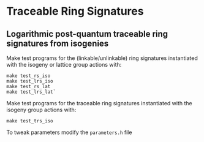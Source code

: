 # Traceable Ring Signatures

## Logarithmic post-quantum traceable ring signatures from isogenies

Make test programs for the (linkable/unlinkable) ring signatures instantiated with the isogeny or lattice group actions with: 

    make test_rs_iso
    make test_lrs_iso
    make test_rs_lat
    make test_lrs_lat`


Make test programs for the traceable ring signatures instantiated with the isogeny  group actions with: 

    make test_trs_iso

To tweak parameters modify the `parameters.h` file


